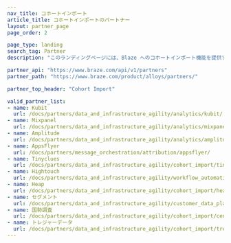 ```yaml
---
nav_title: コホートインポート
article_title: コホートインポートのパートナー
layout: partner_page
page_order: 2

page_type: landing
search_tag: Partner
description: "このランディングページには、Blaze へのコホートインポート機能を提供する Braze パートナー (Alloys) が一覧表示されています。"

partner_api: "https://www.braze.com/api/v1/partners"
partner_path: "https://www.braze.com/product/alloys/partners/"

partner_top_header: "Cohort Import"

valid_partner_list:
- name: Kubit
  url: /docs/partners/data_and_infrastructure_agility/analytics/kubit/
- name: Mixpanel
  url: /docs/partners/data_and_infrastructure_agility/analytics/mixpanel_for_currents/
- name: Amplitude
  url: /docs/partners/data_and_infrastructure_agility/analytics/amplitude_for_currents/
- name: AppsFlyer
  url: /docs/partners/message_orchestration/attribution/appsflyer/  
- name: Tinyclues
  url: /docs/partners/data_and_infrastructure_agility/cohort_import/tinyclues/
- name: Hightouch
  url: /docs/partners/data_and_infrastructure_agility/workflow_automation/hightouch/
- name: Heap
  url: /docs/partners/data_and_infrastructure_agility/cohort_import/heap/
- name: セグメント
  url: /docs/partners/data_and_infrastructure_agility/customer_data_platform/segment/segment_engage/
- name: 国勢調査
  url: /docs/partners/data_and_infrastructure_agility/cohort_import/census/
- name: トレジャーデータ
  url: /docs/partners/data_and_infrastructure_agility/cohort_import/treasuredata/
---
```

